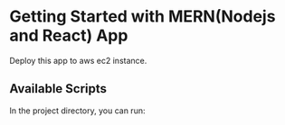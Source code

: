 # Getting Started with MERN(Nodejs and React) App

Deploy this app to aws ec2 instance.

## Available Scripts

In the project directory, you can run:
